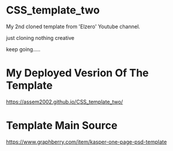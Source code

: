 # CSS_template_two
My 2nd cloned template from 'Elzero' Youtube channel.

just cloning nothing creative

keep going.....
# My Deployed Vesrion Of The Template 
https://assem2002.github.io/CSS_template_two/
# Template Main Source
https://www.graphberry.com/item/kasper-one-page-psd-template
